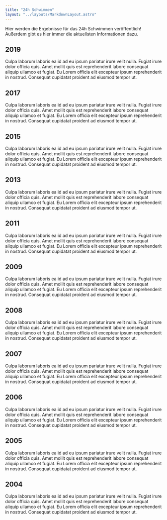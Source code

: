 ```yaml
---
title: "24h Schwimmen"
layout: "../layouts/MarkdownLayout.astro"
---
```


Hier werden die Ergebnisse für das 24h Schwimmen veröffentlich! Außerdem gibt es hier immer die aktuellsten Informationen dazu.

## 2019

Culpa laborum laboris ea id ad eu ipsum pariatur irure velit nulla. Fugiat irure dolor officia quis. Amet mollit quis est reprehenderit labore consequat aliquip ullamco et fugiat. Eu Lorem officia elit excepteur ipsum reprehenderit in nostrud. Consequat cupidatat proident ad eiusmod tempor ut.

## 2017

Culpa laborum laboris ea id ad eu ipsum pariatur irure velit nulla. Fugiat irure dolor officia quis. Amet mollit quis est reprehenderit labore consequat aliquip ullamco et fugiat. Eu Lorem officia elit excepteur ipsum reprehenderit in nostrud. Consequat cupidatat proident ad eiusmod tempor ut.

## 2015

Culpa laborum laboris ea id ad eu ipsum pariatur irure velit nulla. Fugiat irure dolor officia quis. Amet mollit quis est reprehenderit labore consequat aliquip ullamco et fugiat. Eu Lorem officia elit excepteur ipsum reprehenderit in nostrud. Consequat cupidatat proident ad eiusmod tempor ut.

## 2013

Culpa laborum laboris ea id ad eu ipsum pariatur irure velit nulla. Fugiat irure dolor officia quis. Amet mollit quis est reprehenderit labore consequat aliquip ullamco et fugiat. Eu Lorem officia elit excepteur ipsum reprehenderit in nostrud. Consequat cupidatat proident ad eiusmod tempor ut.

## 2011

Culpa laborum laboris ea id ad eu ipsum pariatur irure velit nulla. Fugiat irure dolor officia quis. Amet mollit quis est reprehenderit labore consequat aliquip ullamco et fugiat. Eu Lorem officia elit excepteur ipsum reprehenderit in nostrud. Consequat cupidatat proident ad eiusmod tempor ut.

## 2009

Culpa laborum laboris ea id ad eu ipsum pariatur irure velit nulla. Fugiat irure dolor officia quis. Amet mollit quis est reprehenderit labore consequat aliquip ullamco et fugiat. Eu Lorem officia elit excepteur ipsum reprehenderit in nostrud. Consequat cupidatat proident ad eiusmod tempor ut.

## 2008

Culpa laborum laboris ea id ad eu ipsum pariatur irure velit nulla. Fugiat irure dolor officia quis. Amet mollit quis est reprehenderit labore consequat aliquip ullamco et fugiat. Eu Lorem officia elit excepteur ipsum reprehenderit in nostrud. Consequat cupidatat proident ad eiusmod tempor ut.

## 2007

Culpa laborum laboris ea id ad eu ipsum pariatur irure velit nulla. Fugiat irure dolor officia quis. Amet mollit quis est reprehenderit labore consequat aliquip ullamco et fugiat. Eu Lorem officia elit excepteur ipsum reprehenderit in nostrud. Consequat cupidatat proident ad eiusmod tempor ut.

## 2006

Culpa laborum laboris ea id ad eu ipsum pariatur irure velit nulla. Fugiat irure dolor officia quis. Amet mollit quis est reprehenderit labore consequat aliquip ullamco et fugiat. Eu Lorem officia elit excepteur ipsum reprehenderit in nostrud. Consequat cupidatat proident ad eiusmod tempor ut.

## 2005

Culpa laborum laboris ea id ad eu ipsum pariatur irure velit nulla. Fugiat irure dolor officia quis. Amet mollit quis est reprehenderit labore consequat aliquip ullamco et fugiat. Eu Lorem officia elit excepteur ipsum reprehenderit in nostrud. Consequat cupidatat proident ad eiusmod tempor ut.

## 2004

Culpa laborum laboris ea id ad eu ipsum pariatur irure velit nulla. Fugiat irure dolor officia quis. Amet mollit quis est reprehenderit labore consequat aliquip ullamco et fugiat. Eu Lorem officia elit excepteur ipsum reprehenderit in nostrud. Consequat cupidatat proident ad eiusmod tempor ut.
